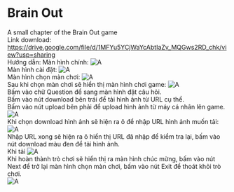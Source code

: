 # Brain Out
 A small chapter of the Brain Out game <br>
 Link download: https://drive.google.com/file/d/1MFYu5YCjWaYcAbtIaZv_MQGws2RD_chk/view?usp=sharing
<br>
 Hướng dẫn:
 Màn hình chính:
![A](https://i.imgur.com/7dj79Sw.png)
<br>
 Màn hình cài đặt:
![A](https://i.imgur.com/lugi1cO.png)
<br>
 Màn hình chọn màn chơi:
![A](https://i.imgur.com/K01eSXT.png)
<br>
 Sau khi chọn màn chơi sẽ hiển thị màn hình chơi game:
![A](https://i.imgur.com/AhOcOpq.png)
<br>
 Bấm vào chữ Question để sang màn hình đặt câu hỏi. <br>
 Bấm vào nút download bên trái để tải hình ảnh từ URL cụ thể. <br>
 Bấm vào nút upload bên phải để upload hình ảnh từ máy cá nhân lên game. <br>
![A](https://i.imgur.com/J3IuRPw.png)
<br>
 Khi chọn download hình ảnh sẽ hiện ra ô để nhập URL hình ảnh muốn tải:
![A](https://i.imgur.com/TS0ykkw.png)
<br>
 Nhập URL xong sẽ hiện ra ô hiển thị URL đã nhập để kiểm tra lại, bấm vào nút download màu đen để tải hình ảnh. <br>
 Khi tải 
![A](https://i.imgur.com/Ldd1UCb.png)
<br>
 Khi hoàn thành trò chơi sẽ hiển thị ra màn hình chúc mừng, bấm vào nút Next để trở lại màn hình chọn màn chơi, bấm vào nút Exit để thoát khỏi trò chơi.<br>
![A](https://i.imgur.com/T6kBLtS.png)
